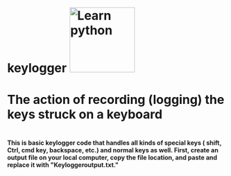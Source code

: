 # keylogger <a href="https://www.python.org/about/gettingstarted/" target="_blank"><img src="https://www.python.org/static/img/python-logo.png" alt="Learn python" width="150" ></a>
 <h1>The action of recording (logging) the keys struck on a keyboard<h1>

<h4>This is basic keylogger code that handles all kinds of special keys ( shift, Ctrl, cmd key, backspace, etc.) and normal keys as well.
First, create an output file on your local computer, copy the file location, and paste and replace it with "Keyloggeroutput.txt."<h4>

